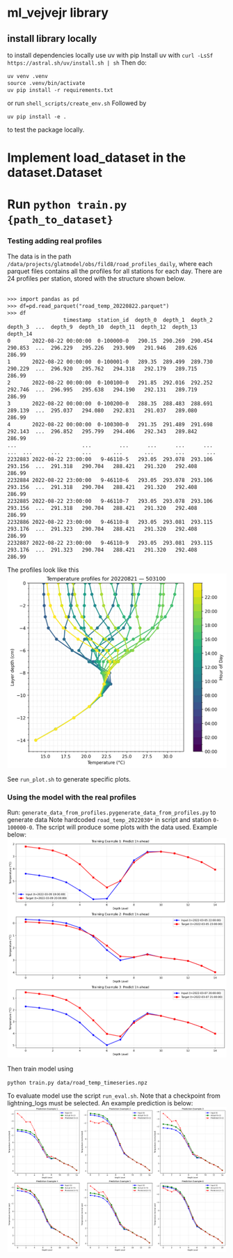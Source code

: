 # ml_vejvejr library

## install library locally
to install dependencies locally use uv with pip
Install uv with `curl -LsSf https://astral.sh/uv/install.sh | sh`
Then do:

```
uv venv .venv
source .venv/bin/activate
uv pip install -r requirements.txt
```

or run `shell_scripts/create_env.sh`
Followed by 
```
uv pip install -e .
```
to test the package locally.

# Implement load_dataset in the dataset.Dataset
# Run `python train.py {path_to_dataset}`

### Testing adding real profiles
The data is in the path `/data/projects/glatmodel/obs/fild8/road_profiles_daily`, where
each parquet files contains all the profiles for all stations for each day.
There are 24 profiles per station, stored with the structure shown below.


```

>>> import pandas as pd
>>> df=pd.read_parquet("road_temp_20220822.parquet")
>>> df
                  timestamp  station_id  depth_0  depth_1  depth_2  depth_3  ...  depth_9  depth_10  depth_11  depth_12  depth_13  depth_14
0       2022-08-22 00:00:00  0-100000-0   290.15  290.269  290.454  290.853  ...  296.229   295.226   293.909   291.946   289.626    286.99
1       2022-08-22 00:00:00  0-100001-0   289.35  289.499  289.730  290.229  ...  296.920   295.762   294.318   292.179   289.715    286.99
2       2022-08-22 00:00:00  0-100100-0   291.85  292.016  292.252  292.746  ...  296.995   295.638   294.190   292.131   289.719    286.99
3       2022-08-22 00:00:00  0-100200-0   288.35  288.483  288.691  289.139  ...  295.037   294.080   292.831   291.037   289.080    286.99
4       2022-08-22 00:00:00  0-100300-0   291.35  291.489  291.698  292.143  ...  296.852   295.799   294.406   292.343   289.842    286.99
...                     ...         ...      ...      ...      ...      ...  ...      ...       ...       ...       ...       ...       ...
2232883 2022-08-22 23:00:00   9-46110-5   293.05  293.078  293.106  293.156  ...  291.318   290.704   288.421   291.320   292.408    286.99
2232884 2022-08-22 23:00:00   9-46110-6   293.05  293.078  293.106  293.156  ...  291.318   290.704   288.421   291.320   292.408    286.99
2232885 2022-08-22 23:00:00   9-46110-7   293.05  293.078  293.106  293.156  ...  291.318   290.704   288.421   291.320   292.408    286.99
2232886 2022-08-22 23:00:00   9-46110-8   293.05  293.081  293.115  293.176  ...  291.323   290.704   288.421   291.320   292.408    286.99
2232887 2022-08-22 23:00:00   9-46110-9   293.05  293.081  293.115  293.176  ...  291.323   290.704   288.421   291.320   292.408    286.99
```

The profiles look like this
![Profile Example](./figs/profiles_20220821_503100.png)

See `run_plot.sh` to generate specific plots.

### Using the model with the real profiles
Run:
`generate_data_from_profiles.pygenerate_data_from_profiles.py`
to generate data
Note hardcoded `road_temp_2022030*` in script and station `0-100000-0`. 
The script will produce some plots with the data used.
Example below:
![Training Example](./figs/training_examples.png)

Then train model using

`python train.py data/road_temp_timeseries.npz`

To evaluate model use the script `run_eval.sh`. Note that a checkpoint 
from lightning_logs must be selected.
An example prediction is below:
![Prediction Example](./figs/model_predictions.png)
